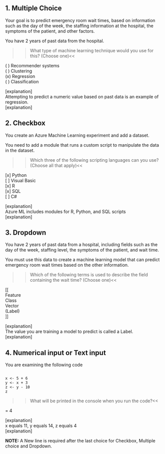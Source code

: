 ﻿## 1. Multiple Choice

Your goal is to predict emergency room wait times, based on information such as the day of the week, the staffing information at the hospital, the symptoms of the patient, and other factors.   

You have 2 years of past data from the hospital.  

>>What type of machine learning technique would you use for this? (Choose one)<<  

( ) Recommender systems  
( ) Clustering  
(x) Regression  
( ) Classification  

[explanation]  
Attempting to predict a numeric value based on past data is an example of regression.  
[explanation]  


## 2. Checkbox  

You create an Azure Machine Learning experiment and add a dataset.   

You need to add a module that runs a custom script to manipulate the data in the dataset.   

>>Which three of the following scripting languages can you use? (Choose all that apply)<<    

[x] Python  
[ ] Visual Basic  
[x] R   
[x] SQL    
[ ] C#  

[explanation]   
Azure ML includes modules for R, Python, and SQL scripts   
[explanation]   

## 3. Dropdown  

You have 2 years of past data from a hospital, including fields such as the day of the week, staffing level, the symptoms of the patient, and wait time.  

You must use this data to create a machine learning model that can predict emergency room wait times based on the other information.  

>>Which of the following terms is used to describe the field containing the wait time? (Choose one)<<   

[[  
Feature   
Class   
Vector   
(Label)   
]]  

[explanation]  
The value you are training a model to predict is called a Label.  
[explanation]  


## 4. Numerical input or Text input  

You are examining the following code  
<pre><code>  
x &lt;- 5 + 6    
y &lt;- x + 3   
z &lt;- y - 10   
z  
</code></pre>  

>>What will be printed in the console when you run the code?<<  

= 4   

[explanation]    
x equals 11, y equals 14, z equals 4   
[explanation]   


**NOTE:** A New line is required after the last choice for Checkbox, Multiple choice and Dropdown.   
 

